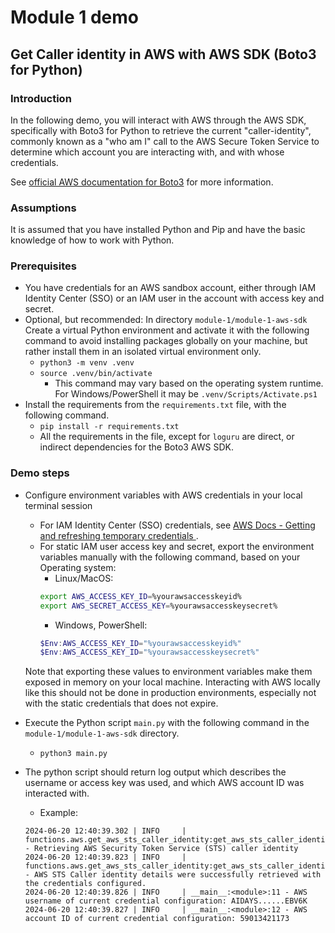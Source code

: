 # Module 1 demo
## Get Caller identity in AWS with AWS SDK (Boto3 for Python)

### Introduction
In the following demo, you will interact with AWS through the AWS SDK, specifically with Boto3 for Python to retrieve the current "caller-identity", commonly known as a "who am I" call to the AWS Secure Token Service to determine which account you are interacting with, and with whose credentials.

See [official AWS documentation for Boto3](https://docs.aws.amazon.com/pythonsdk/) for more information.

### Assumptions
It is assumed that you have installed Python and Pip and have the basic knowledge of how to work with Python.

### Prerequisites
- You have credentials for an AWS sandbox account, either through IAM Identity Center (SSO) or an IAM user in the account with access key and secret.
- Optional, but recommended: In directory `module-1/module-1-aws-sdk` Create a virtual Python environment and activate it with the following command to avoid installing packages globally on your machine, but rather install them in an isolated virtual environment only.
    - `python3 -m venv .venv`
    - `source .venv/bin/activate`
        - This command may vary based on the operating system runtime. For Windows/PowerShell it may be `.venv/Scripts/Activate.ps1`
- Install the requirements from the `requirements.txt` file, with the following command.
    - `pip install -r requirements.txt`
    - All the requirements in the file, except for `loguru` are direct, or indirect dependencies for the Boto3 AWS SDK.

### Demo steps
- Configure environment variables with AWS credentials in your local terminal session
    - For IAM Identity Center (SSO) credentials, see [AWS Docs - Getting and refreshing temporary credentials
](https://docs.aws.amazon.com/singlesignon/latest/userguide/howtogetcredentials.html).
    - For static IAM user access key and secret, export the environment variables manually with the following command, based on your Operating system:
        - Linux/MacOS:
        ````bash
        export AWS_ACCESS_KEY_ID=%yourawsaccesskeyid%
        export AWS_SECRET_ACCESS_KEY=%yourawsaccesskeysecret%
        `````
        - Windows, PowerShell:
        ````powershell
        $Env:AWS_ACCESS_KEY_ID="%yourawsaccesskeyid%"
        $Env:AWS_ACCESS_KEY_ID="%yourawsaccesskeysecret%"
        ````
    Note that exporting these values to environment variables make them exposed in memory on your local machine. Interacting with AWS locally like this should not be done in production environments, especially not with the static credentials that does not expire.

- Execute the Python script `main.py` with the following command in the `module-1/module-1-aws-sdk` directory.
    - `python3 main.py`

- The python script should return log output which describes the username or access key was used, and which AWS account ID was interacted with.
    - Example:
    ````log
    2024-06-20 12:40:39.302 | INFO     | functions.aws.get_aws_sts_caller_identity:get_aws_sts_caller_identity:11 - Retrieving AWS Security Token Service (STS) caller identity
    2024-06-20 12:40:39.823 | INFO     | functions.aws.get_aws_sts_caller_identity:get_aws_sts_caller_identity:24 - AWS STS Caller identity details were successfully retrieved with the credentials configured.
    2024-06-20 12:40:39.826 | INFO     | __main__:<module>:11 - AWS username of current credential configuration: AIDAYS......EBV6K
    2024-06-20 12:40:39.827 | INFO     | __main__:<module>:12 - AWS account ID of current credential configuration: 59013421173
    ````